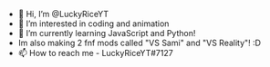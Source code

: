 - 👋 Hi, I’m @LuckyRiceYT
- 👀 I’m interested in coding and animation
- 🌱 I’m currently learning JavaScript and Python!
- Im also making 2 fnf mods called "VS Sami" and "VS Reality"! :D
- 📫 How to reach me - LuckyRiceYT#7127

<!---
LuckyRiceYT/LuckyRiceYT is a ✨ special ✨ repository because its `README.md` (this file) appears on your GitHub profile.
You can click the Preview link to take a look at your changes.
--->
